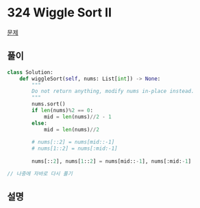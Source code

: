 # 324 Wiggle Sort II

[문제](https://leetcode.com/problems/wiggle-sort-ii/)

## 풀이

```python
class Solution:
    def wiggleSort(self, nums: List[int]) -> None:
        """
        Do not return anything, modify nums in-place instead.
        """
        nums.sort()
        if len(nums)%2 == 0:
            mid = len(nums)//2 - 1
        else:
            mid = len(nums)//2
            
        # nums[::2] = nums[mid::-1]
        # nums[1::2] = nums[:mid:-1]
            
        nums[::2], nums[1::2] = nums[mid::-1], nums[:mid:-1]
```

```java
// 나중에 자바로 다시 풀기
```

## 설명


